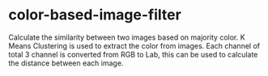 # color-based-image-filter
Calculate the similarity between two images based on majority color. K Means Clustering is used to extract the color from images. 
Each channel of total 3 channel is converted from RGB to Lab, this can be used to calculate the distance between each image.    

